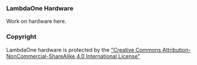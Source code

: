 ### LambdaOne Hardware
Work on hardware here.

### Copyright
LambdaOne hardware is protected by the ["Creative Commons Attribution-NonCommercial-ShareAlike 4.0 International License"](http://tinyurl.com/nrek8ac)
